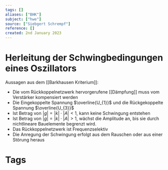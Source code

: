 ```yaml
---
tags: []
aliases: ["BHK"]
subject: ["hwe"]
source: ["Siebgert Schrempf"]
reference: []
created: 2nd January 2023
---
```


# Herleitung der Schwingbedingungen eines Oszillators
Aussagen aus dem [[Barkhausen Kriterium]]:
- Die vom Rückkoppelnetzwerk hervorgerufene [[Dämpfung]] muss vom Verstärker kompensiert werden 
- Die Eingekoppelte Spannung $\overline{U_{1}}$ und die Rückgekoppelte Spannung $\overline{U_{3}}$
- Ist Betrag von $|g|=|k|\cdot|A|< 1$, kann keine Schwingung entstehen
- Ist Betrag von $|g|=|k|\cdot|A|> 1$, wächst die Amplitude an, bis sie durch nichtlineare Bauelemente begrenzt wird.
- Das Rückkoppelnetzwerk ist Frequenzselektiv
- Die Anregung der Schwingung erfolgt aus dem Rauschen oder aus einer Störung heraus

# Tags